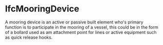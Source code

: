 IfcMooringDevice
================
A mooring device is an active or passive built element who's primary function
is to participate in the mooring of a vessel, this could be in the form of a
bollard used as am attachment point for lines or active equipment such as
quick release hooks.



